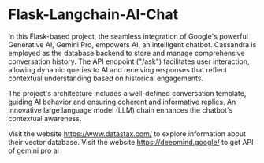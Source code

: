 # Flask-Langchain-AI-Chat
In this Flask-based project, the seamless integration of Google's powerful Generative AI, Gemini Pro, empowers AI, an intelligent chatbot. Cassandra is employed as the database backend to store and manage comprehensive conversation history. The API endpoint ("/ask") facilitates user interaction, allowing dynamic queries to AI and receiving responses that reflect contextual understanding based on historical engagements.

The project's architecture includes a well-defined conversation template, guiding AI behavior and ensuring coherent and informative replies. An innovative large language model (LLM) chain enhances the chatbot's contextual awareness.

Visit the website https://www.datastax.com/ to explore information about their vector database.
Visit the website https://deepmind.google/ to get API of gemini pro ai 
